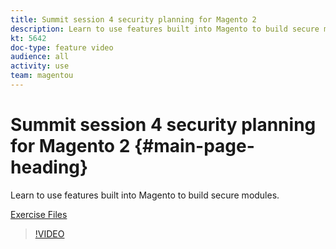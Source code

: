 ```yaml
---
title: Summit session 4 security planning for Magento 2
description: Learn to use features built into Magento to build secure modules​.
kt: 5642
doc-type: feature video
audience: all
activity: use
team: magentou
---
```


# Summit session 4 security planning for Magento 2 {#main-page-heading}

Learn to use features built into Magento to build secure modules​.

[Exercise Files](./assets/Security-Exercise-Files.zip)

>[!VIDEO](https://video.tv.adobe.com/v/35724)
